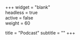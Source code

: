 +++
widget = "blank"  
headless = true  
active = false  
weight = 60 

title = "Podcast"
subtitle = ""
+++
